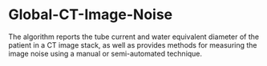 # Global-CT-Image-Noise
The algorithm reports the tube current and water equivalent diameter of the patient in a CT image stack, as well as provides methods for measuring the image noise using a manual or semi-automated technique.
